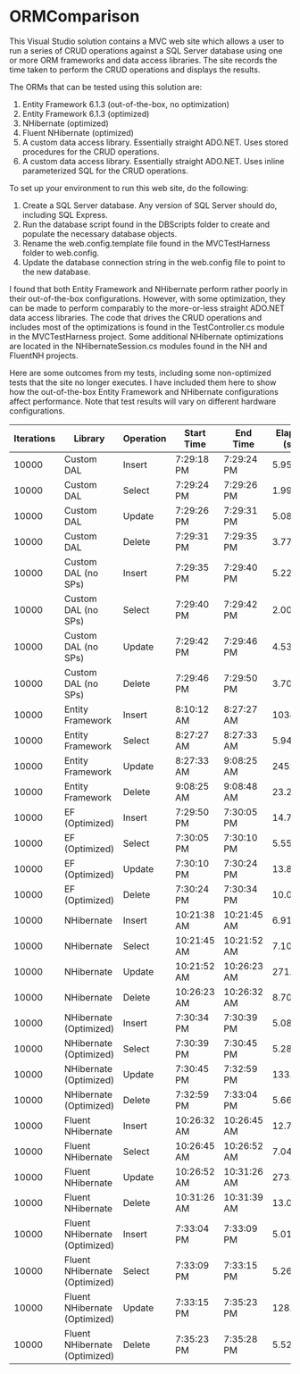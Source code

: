 # ORMComparison

This Visual Studio solution contains a MVC web site which allows a user to run a series of CRUD operations against a SQL Server database using one or more ORM frameworks and data access libraries.  The site records the time taken to perform the CRUD operations and displays the results.

The ORMs that can be tested using this solution are:

1. Entity Framework 6.1.3 (out-of-the-box, no optimization)
2. Entity Framework 6.1.3 (optimized)
3. NHibernate (optimized)
4. Fluent NHibernate (optimized)
5. A custom data access library.  Essentially straight ADO.NET.  Uses stored procedures for the CRUD operations.
6. A custom data access library.  Essentially straight ADO.NET.  Uses inline parameterized SQL for the CRUD operations.

To set up your environment to run this web site, do the following:

1. Create a SQL Server database.  Any version of SQL Server should do, including SQL Express.
2. Run the database script found in the DBScripts folder to create and populate the necessary database objects.  
3. Rename the web.config.template file found in the MVCTestHarness folder to web.config.
4. Update the database connection string in the web.config file to point to the new database.


I found that both Entity Framework and NHibernate perform rather poorly in their out-of-the-box configurations.  However, with some optimization, they can be made to perform comparably to the more-or-less straight ADO.NET data access libraries.  The code that drives the CRUD operations and includes most of the optimizations is found in the TestController.cs module in the MVCTestHarness project.  Some additional NHibernate optimizations are located in the NHibernateSession.cs modules found in the NH and FluentNH projects.

Here are some outcomes from my tests, including some non-optimized tests that the site no longer executes.  I have included them here to show how the out-of-the-box Entity Framework and NHibernate configurations affect performance.  Note that test results will vary on different hardware configurations.

Iterations | Library  |                      Operation | Start Time |  End Time |    Elapsed Time (seconds)
--- | --- | --- | --- | --- | --- 
10000 |     Custom DAL  |                   Insert  |   7:29:18 PM  | 7:29:24 PM | 5.9526039
10000 |    Custom DAL   |                Select   |  7:29:24 PM |  7:29:26 PM |  1.9980745
10000 |    Custom DAL   |                 Update   |  7:29:26 PM |  7:29:31 PM |  5.0850357
10000 |     Custom DAL  |                  Delete |    7:29:31 PM |  7:29:35 PM |  3.7785886
10000 |     Custom DAL (no SPs)   |       Insert   |  7:29:35 PM  | 7:29:40 PM  | 5.2251725
10000 |      Custom DAL (no SPs)  |         Select  |   7:29:40 PM |  7:29:42 PM |  2.0028176
10000 |    Custom DAL (no SPs)    |       Update  |   7:29:42 PM  | 7:29:46 PM  | 4.5381994
10000 |     Custom DAL (no SPs)   |        Delete  |   7:29:46 PM  | 7:29:50 PM  | 3.7064278
10000 |     Entity Framework      |      Insert |    8:10:12 AM |  8:27:27 AM |  1034.6319736
10000	|   Entity Framework        |      Select  |   8:27:27 AM  | 8:27:33 AM |  5.9435846
10000	|   Entity Framework        |      Update   |  8:27:33 AM |  9:08:25 AM  | 2452.065295
10000	|   Entity Framework        |      Delete   |  9:08:25 AM  | 9:08:48 AM |  23.2425452
10000 |     EF (Optimized)        |        Insert  |   7:29:50 PM |  7:30:05 PM |  14.7847024
10000 |     EF (Optimized)        |        Select   |  7:30:05 PM  | 7:30:10 PM  | 5.5516514
10000 |     EF (Optimized)        |        Update   |  7:30:10 PM |  7:30:24 PM |  13.823694
10000 |     EF (Optimized)        |        Delete   |  7:30:24 PM  | 7:30:34 PM  | 10.0770142
10000 |    NHibernate	            |      Insert   |  10:21:38 AM | 10:21:45 AM | 6.919129
10000 |     NHibernate	         |        Select   |  10:21:45 AM |10:21:52 AM | 7.101463
10000 |     NHibernate	         |         Update   |  10:21:52 AM  | 10:26:23 AM | 271.2916764
10000 |     NHibernate          |         Delete  |   10:26:23 AM | 10:26:32 AM  | 8.7065311
10000 |    NHibernate (Optimized)   |    Insert   |  7:30:34 PM |  7:30:39 PM |  5.0894047
10000 |     NHibernate (Optimized)  |      Select  |   7:30:39 PM |  7:30:45 PM |  5.2877312
10000 |     NHibernate (Optimized)  |      Update   |  7:30:45 PM  | 7:32:59 PM |  133.9417387
10000 |     NHibernate (Optimized)  |      Delete   |  7:32:59 PM |  7:33:04 PM |  5.6669841
10000 |    Fluent NHibernate        |     Insert  |   10:26:32 AM | 10:26:45 AM | 12.7986932
10000 |     Fluent NHibernate       |      Select  |   10:26:45 AM | 10:26:52 AM | 7.0402496
10000 |     Fluent NHibernate       |      Update   |  10:26:52 AM | 10:31:26 AM |  273.8297312
10000 |     Fluent NHibernate       |      Delete   |  10:31:26 AM | 10:31:39 AM | 13.0518099
10000 |     Fluent NHibernate (Optimized) | Insert   |  7:33:04 PM  | 7:33:09 PM |   5.0175024
10000 |     Fluent NHibernate (Optimized) | Select  |   7:33:09 PM  | 7:33:15 PM |  5.2698945
10000 |     Fluent NHibernate (Optimized) | Update   |  7:33:15 PM  | 7:35:23 PM  | 128.3563561
10000 |     Fluent NHibernate (Optimized) | Delete  |   7:35:23 PM  | 7:35:28 PM  | 5.5299521


